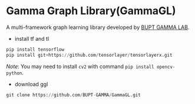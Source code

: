 # Gamma Graph Library(GammaGL)

A multi-framework graph learning library developed by [BUPT GAMMA LAB](https://github.com/BUPT-GAMMA).

* install tf and tl
``` python 
pip install tensorflow
pip install git+https://github.com/tensorlayer/tensorlayerx.git 
```
*Note*: You may need to install `cv2` with command `pip install opencv-python`.

* download ggl
``` python
git clone https://github.com/BUPT-GAMMA/GammaGL.git
```
